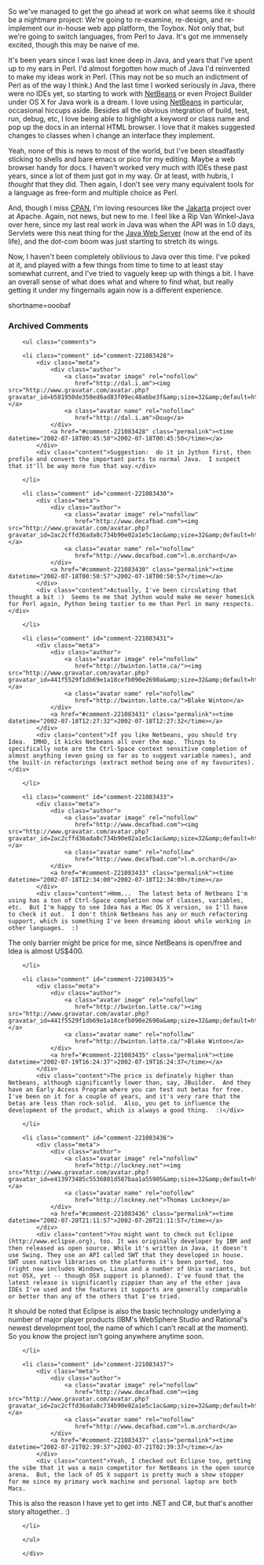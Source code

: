 <p>So we've managed to get the go ahead at work on what seems like it should be a nightmare project:  We're going to re-examine, re-design, and re-implement our in-house web app platform, the Toybox.  Not only that, but we're going to switch languages, from Perl to Java.  It's got me immensely excited, though this may be naive of me.</p>
<p>It's been years since I was last knee deep in Java, and years that I've spent up to my ears in Perl.  I'd almost forgotten how much of Java I'd reinvented to make my ideas work in Perl.  (This may not be so much an indictment of Perl as of the way I think.)  And the last time I worked seriously in Java, there were no IDEs yet, so starting to work with <a href="http://www.netbeans.org">NetBeans</a> or even Project Builder under OS X for Java work is a dream.  I love using <a href="http://www.netbeans.org">NetBeans</a> in particular, occasional hiccups aside.  Besides all the obvious integration of build, test, run, debug, etc, I love being able to highlight a keyword or class name and pop up the docs in an internal HTML browser.  I love that it makes suggested changes to classes when I change an interface they implement.</p>
<p>Yeah, none of this is news to most of the world, but I've been steadfastly sticking to shells and bare emacs or pico for my editing.  Maybe a web browser handy for docs.  I haven't worked very much with IDEs these past years, since a lot of them just got in my way.  Or at least, with hubris, I <i>thought</i> that they did.  Then again, I don't see very many equivalent tools for a language as free-form and multiple choice as Perl.</p>
<p>And, though I miss <a href="http://www.cpan.org">CPAN</a>, I'm loving resources like the <a href="http://jakarta.apache.org">Jakarta</a> project over at Apache.  Again, not news, but new to me.  I feel like a Rip Van Winkel-Java over here, since my last real work in Java was when the API was in 1.0 days, Servlets were this neat thing for the <a href="http://wwws.sun.com/software/jwebserver/index.html">Java Web Server</a> (now at the end of its life), and the dot-com boom was just starting to stretch its wings.</p>
<p>Now, I haven't been completely oblivious to Java over this time.  I've poked at it, and played with a few things from time to time to at least stay somewhat current, and I've tried to vaguely keep up with things a bit.  I have an overall sense of what does what and where to find what, but really getting it under my fingernails again now is a different experience.</p>
<!--more-->
shortname=ooobaf

<div id="comments" class="comments archived-comments">
            <h3>Archived Comments</h3>
            
        <ul class="comments">
            
        <li class="comment" id="comment-221083428">
            <div class="meta">
                <div class="author">
                    <a class="avatar image" rel="nofollow" 
                       href="http://dal.i.am"><img src="http://www.gravatar.com/avatar.php?gravatar_id=b581950de350ed6ad83f09ec48a6be3f&amp;size=32&amp;default=http://mediacdn.disqus.com/1320279820/images/noavatar32.png"/></a>
                    <a class="avatar name" rel="nofollow" 
                       href="http://dal.i.am">Doug</a>
                </div>
                <a href="#comment-221083428" class="permalink"><time datetime="2002-07-18T00:45:50">2002-07-18T00:45:50</time></a>
            </div>
            <div class="content">Suggestion:  do it in Jython first, then profile and convert the important parts to normal Java.  I suspect that it'll be way more fun that way.</div>
            
        </li>
    
        <li class="comment" id="comment-221083430">
            <div class="meta">
                <div class="author">
                    <a class="avatar image" rel="nofollow" 
                       href="http://www.decafbad.com"><img src="http://www.gravatar.com/avatar.php?gravatar_id=2ac2cffd36ada8c734b90e02a1e5c1ac&amp;size=32&amp;default=http://mediacdn.disqus.com/1320279820/images/noavatar32.png"/></a>
                    <a class="avatar name" rel="nofollow" 
                       href="http://www.decafbad.com">l.m.orchard</a>
                </div>
                <a href="#comment-221083430" class="permalink"><time datetime="2002-07-18T00:50:57">2002-07-18T00:50:57</time></a>
            </div>
            <div class="content">Actually, I've been circulating that thought a bit :)  Seems to me that Jython would make me never homesick for Perl again, Python being tastier to me than Perl in many respects.</div>
            
        </li>
    
        <li class="comment" id="comment-221083431">
            <div class="meta">
                <div class="author">
                    <a class="avatar image" rel="nofollow" 
                       href="http://bwinton.latte.ca/"><img src="http://www.gravatar.com/avatar.php?gravatar_id=441f5529f1db69e1a18cefb090e2690a&amp;size=32&amp;default=http://mediacdn.disqus.com/1320279820/images/noavatar32.png"/></a>
                    <a class="avatar name" rel="nofollow" 
                       href="http://bwinton.latte.ca/">Blake Winton</a>
                </div>
                <a href="#comment-221083431" class="permalink"><time datetime="2002-07-18T12:27:32">2002-07-18T12:27:32</time></a>
            </div>
            <div class="content">If you like Netbeans, you should try Idea.  IMHO, it kicks Netbeans all over the map.  Things to specifically note are the Ctrl-Space context sensitive completion of almost anything (even going so far as to suggest variable names), and the built-in refactorings (extract method being one of my favourites).</div>
            
        </li>
    
        <li class="comment" id="comment-221083433">
            <div class="meta">
                <div class="author">
                    <a class="avatar image" rel="nofollow" 
                       href="http://www.decafbad.com"><img src="http://www.gravatar.com/avatar.php?gravatar_id=2ac2cffd36ada8c734b90e02a1e5c1ac&amp;size=32&amp;default=http://mediacdn.disqus.com/1320279820/images/noavatar32.png"/></a>
                    <a class="avatar name" rel="nofollow" 
                       href="http://www.decafbad.com">l.m.orchard</a>
                </div>
                <a href="#comment-221083433" class="permalink"><time datetime="2002-07-18T12:34:00">2002-07-18T12:34:00</time></a>
            </div>
            <div class="content">Hmm...  The latest beta of Netbeans I'm using has a ton of Ctrl-Space completion now of classes, variables, etc.  But I'm happy to see Idea has a Mac OS X version, so I'll have to check it out.  I don't think Netbeans has any or much refactoring support, which is something I've been dreaming about while working in other languages.  :)

The only barrier might be price for me, since NetBeans is open/free and Idea is almost US$400.</div>
            
        </li>
    
        <li class="comment" id="comment-221083435">
            <div class="meta">
                <div class="author">
                    <a class="avatar image" rel="nofollow" 
                       href="http://bwinton.latte.ca/"><img src="http://www.gravatar.com/avatar.php?gravatar_id=441f5529f1db69e1a18cefb090e2690a&amp;size=32&amp;default=http://mediacdn.disqus.com/1320279820/images/noavatar32.png"/></a>
                    <a class="avatar name" rel="nofollow" 
                       href="http://bwinton.latte.ca/">Blake Winton</a>
                </div>
                <a href="#comment-221083435" class="permalink"><time datetime="2002-07-19T16:24:37">2002-07-19T16:24:37</time></a>
            </div>
            <div class="content">The price is definately higher than Netbeans, although significantly lower than, say, JBuilder.  And they have an Early Access Program where you can test out betas for free.  I've been on it for a couple of years, and it's very rare that the betas are less than rock-solid.  Also, you get to influence the development of the product, which is always a good thing.  :)</div>
            
        </li>
    
        <li class="comment" id="comment-221083436">
            <div class="meta">
                <div class="author">
                    <a class="avatar image" rel="nofollow" 
                       href="http://lockney.net"><img src="http://www.gravatar.com/avatar.php?gravatar_id=e413973485c5536801d587baa1a55905&amp;size=32&amp;default=http://mediacdn.disqus.com/1320279820/images/noavatar32.png"/></a>
                    <a class="avatar name" rel="nofollow" 
                       href="http://lockney.net">Thomas Lockney</a>
                </div>
                <a href="#comment-221083436" class="permalink"><time datetime="2002-07-20T21:11:57">2002-07-20T21:11:57</time></a>
            </div>
            <div class="content">You might want to check out Eclipse (http://www.eclipse.org), too. It was originally developer by IBM and then released as open source. While it's written in Java, it doesn't use Swing. They use an API called SWT that they developed in house. SWT uses native libraries on the platforms it's been ported, too (right now includes Windows, Linux and a number of Unix variants, but not OSX, yet -- though OSX support is planned). I've found that the latest release is significantly zippier than any of the other java IDEs I've used and the features it supports are generally comparable or better than any of the others that I've tried. 

It should be noted that Eclipse is also the basic technology underlying a number of major player products (IBM's WebSphere Studio and Rational's newest development tool, the name of which I can't recall at the moment). So you know the project isn't going anywhere anytime soon.</div>
            
        </li>
    
        <li class="comment" id="comment-221083437">
            <div class="meta">
                <div class="author">
                    <a class="avatar image" rel="nofollow" 
                       href="http://www.decafbad.com"><img src="http://www.gravatar.com/avatar.php?gravatar_id=2ac2cffd36ada8c734b90e02a1e5c1ac&amp;size=32&amp;default=http://mediacdn.disqus.com/1320279820/images/noavatar32.png"/></a>
                    <a class="avatar name" rel="nofollow" 
                       href="http://www.decafbad.com">l.m.orchard</a>
                </div>
                <a href="#comment-221083437" class="permalink"><time datetime="2002-07-21T02:39:37">2002-07-21T02:39:37</time></a>
            </div>
            <div class="content">Yeah, I checked out Eclipse too, getting the vibe that it was a main competitor for NetBeans in the open source arena.  But, the lack of OS X support is pretty much a show stopper for me since my primary work machine and personal laptop are both Macs.

This is also the reason I have yet to get into .NET and C#, but that's another story altogether.. :)</div>
            
        </li>
    
        </ul>
    
        </div>
    